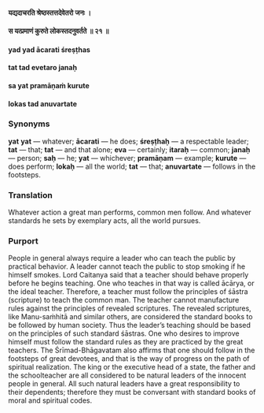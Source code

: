 #### यद्यदाचरति श्रेष्ठस्तत्तदेवेतरो जनः ।
#### स यत्प्रमाणं कुरुते लोकस्तदनुवर्तते ॥ २१ ॥

#### yad yad ācarati śreṣṭhas
#### tat tad evetaro janaḥ
#### sa yat pramāṇaṁ kurute
#### lokas tad anuvartate

### Synonyms

**yat** **yat** — whatever; **ācarati** — he does; **śreṣṭhaḥ** — a respectable leader; **tat** — that; **tat** — and that alone; **eva** — certainly; **itaraḥ** — common; **janaḥ** — person; **saḥ** — he; **yat** — whichever; **pramāṇam** — example; **kurute** — does perform; **lokaḥ** — all the world; **tat** — that; **anuvartate** — follows in the footsteps.

### Translation

Whatever action a great man performs, common men follow. And whatever standards he sets by exemplary acts, all the world pursues.

### Purport

People in general always require a leader who can teach the public by practical behavior. A leader cannot teach the public to stop smoking if he himself smokes. Lord Caitanya said that a teacher should behave properly before he begins teaching. One who teaches in that way is called ācārya, or the ideal teacher. Therefore, a teacher must follow the principles of śāstra (scripture) to teach the common man. The teacher cannot manufacture rules against the principles of revealed scriptures. The revealed scriptures, like Manu-saṁhitā and similar others, are considered the standard books to be followed by human society. Thus the leader’s teaching should be based on the principles of such standard śāstras. One who desires to improve himself must follow the standard rules as they are practiced by the great teachers. The Śrīmad-Bhāgavatam also affirms that one should follow in the footsteps of great devotees, and that is the way of progress on the path of spiritual realization. The king or the executive head of a state, the father and the schoolteacher are all considered to be natural leaders of the innocent people in general. All such natural leaders have a great responsibility to their dependents; therefore they must be conversant with standard books of moral and spiritual codes.